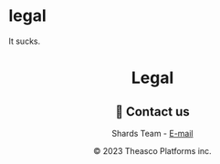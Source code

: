 # legal
It sucks.



<h1 align="center">Legal</h1>

<div align="center">
  
  
  


  <h2> 📧 Contact us </h2>

 Shards Team - [E-mail](mailto:Huelet@proton.me)



© 2023 Theasco Platforms inc.
